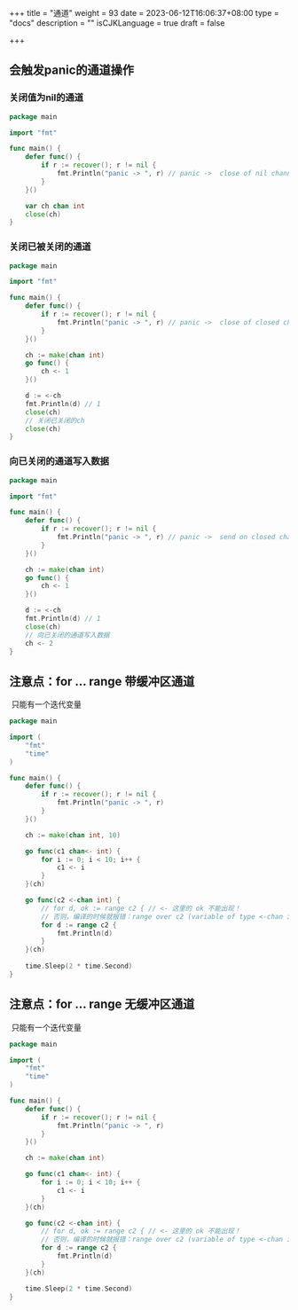 +++
title = "通道"
weight = 93
date = 2023-06-12T16:06:37+08:00
type = "docs"
description = ""
isCJKLanguage = true
draft = false

+++



## 会触发panic的通道操作

### 关闭值为nil的通道

```go
package main

import "fmt"

func main() {
	defer func() {
		if r := recover(); r != nil {
			fmt.Println("panic -> ", r) // panic ->  close of nil channel
		}
	}()

	var ch chan int
	close(ch)
}

```



### 关闭已被关闭的通道

```go
package main

import "fmt"

func main() {
	defer func() {
		if r := recover(); r != nil {
			fmt.Println("panic -> ", r) // panic ->  close of closed channel
		}
	}()

	ch := make(chan int)
	go func() {
		ch <- 1
	}()

	d := <-ch
	fmt.Println(d) // 1
	close(ch)
	// 关闭已关闭的ch
	close(ch)
}
```



### 向已关闭的通道写入数据

```go
package main

import "fmt"

func main() {
	defer func() {
		if r := recover(); r != nil {
			fmt.Println("panic -> ", r) // panic ->  send on closed channel
		}
	}()

	ch := make(chan int)
	go func() {
		ch <- 1
	}()

	d := <-ch
	fmt.Println(d) // 1
	close(ch)
	// 向已关闭的通道写入数据
	ch <- 2
}

```



## 注意点：for ... range 带缓冲区通道

​	只能有一个迭代变量

```go
package main

import (
	"fmt"
	"time"
)

func main() {
	defer func() {
		if r := recover(); r != nil {
			fmt.Println("panic -> ", r)
		}
	}()

	ch := make(chan int, 10)

	go func(c1 chan<- int) {
		for i := 0; i < 10; i++ {
			c1 <- i
		}
	}(ch)

	go func(c2 <-chan int) {
		// for d, ok := range c2 { // <- 这里的 ok 不能出现！
        // 否则，编译的时候就报错：range over c2 (variable of type <-chan int) permits only one iteration variable
		for d := range c2 {
			fmt.Println(d)
		}
	}(ch)
	
	time.Sleep(2 * time.Second)
}

```



## 注意点：for ... range 无缓冲区通道

​	只能有一个迭代变量

```go
package main

import (
	"fmt"
	"time"
)

func main() {
	defer func() {
		if r := recover(); r != nil {
			fmt.Println("panic -> ", r)
		}
	}()

	ch := make(chan int)

	go func(c1 chan<- int) {
		for i := 0; i < 10; i++ {
			c1 <- i
		}
	}(ch)

	go func(c2 <-chan int) {
		// for d, ok := range c2 { // <- 这里的 ok 不能出现！
        // 否则，编译的时候就报错：range over c2 (variable of type <-chan int) permits only one iteration variable
		for d := range c2 {
			fmt.Println(d)
		}
	}(ch)

	time.Sleep(2 * time.Second)
}

```

